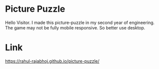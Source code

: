 # Picture Puzzle
Hello Visitor. I made this picture-puzzle in my second year of engineering. The game may not be fully mobile responsive. So better use desktop. 

# Link
https://rahul-rajabhoj.github.io/picture-puzzle/
